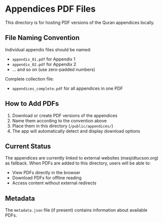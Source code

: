 # Appendices PDF Files

This directory is for hosting PDF versions of the Quran appendices locally.

## File Naming Convention

Individual appendix files should be named:
- `appendix_01.pdf` for Appendix 1
- `appendix_02.pdf` for Appendix 2
- ... and so on (use zero-padded numbers)

Complete collection file:
- `appendices_complete.pdf` for all appendices in one PDF

## How to Add PDFs

1. Download or create PDF versions of the appendices
2. Name them according to the convention above
3. Place them in this directory (`/public/appendices/`)
4. The app will automatically detect and display download options

## Current Status

The appendices are currently linked to external websites (masjidtucson.org) as fallback.
When PDFs are added to this directory, users will be able to:
- View PDFs directly in the browser
- Download PDFs for offline reading
- Access content without external redirects

## Metadata

The `metadata.json` file (if present) contains information about available PDFs.